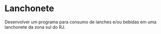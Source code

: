 # Lanchonete
Desenvolver um programa para consumo de lanches e/ou bebidas em uma lanchonete da zona sul do RJ. 
